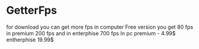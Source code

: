 # GetterFps
for download you can get more fps in computer Free version you get 80 fps in premium 200 fps and in enterphise 700 fps In pc premium - 4.99$ entherphise 19.99$
